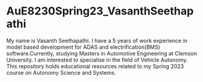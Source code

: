 # AuE8230Spring23_VasanthSeethapathi

My name is Vasanth Seethapathi. I have a 5 years of work experience in model based development for ADAS and electrification(BMS) software.Currently, studying Masters in Automotive Engineering at Clemson University. I am interested to specialise in the field of Vehicle Autonomy.
This repository holds educational resources related to my Spring 2023 course on Autonomy Science and Systems.

